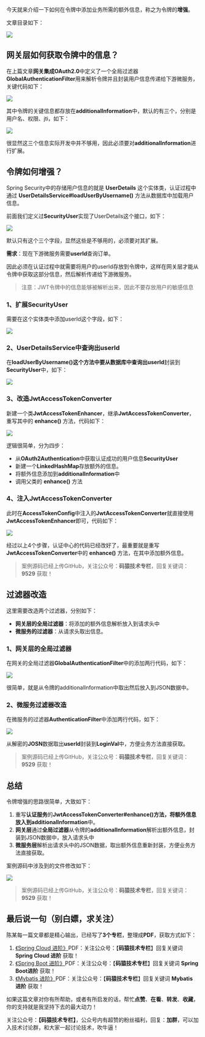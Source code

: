 

今天就来介绍一下如何在令牌中添加业务所需的额外信息，称之为令牌的**增强**。

文章目录如下：

![](https://www.java-family.cn/BlogImage/Spring%20Security/182.png)

## 网关层如何获取令牌中的信息？

在上篇文章**网关集成OAuth2.0**中定义了一个全局过滤器**GlobalAuthenticationFilter**用来解析令牌并且封装用户信息传递给下游微服务，关键代码如下：

![](https://www.java-family.cn/BlogImage/Spring%20Security/172.png)

其中令牌的关键信息都存放在**additionalInformation**中，默认的有三个，分别是用户名、权限、jti，如下：

![](https://www.java-family.cn/BlogImage/Spring%20Security/173.png)

很显然这三个信息实际开发中并不够用，因此必须要对**additionalInformation**进行扩展。



## 令牌如何增强？

Spring Security中的存储用户信息的就是 **UserDetails** 这个实体类，认证过程中通过 **UserDetailsService#loadUserByUsername()** 方法从数据库中加载用户信息。

前面我们定义过**SecurityUser**实现了UserDetails这个接口，如下：

![](https://www.java-family.cn/BlogImage/Spring%20Security/174.png)

默认只有这个三个字段，显然这些是不够用的，必须要对其扩展。

**需求**：现在下游微服务需要**userId**查询订单。

因此必须在认证过程中就需要将用户的userId存放到令牌中，这样在网关层才能从令牌中获取这部分信息，然后解析传递给下游微服务。

> 注意：JWT令牌中的信息能够被解析出来，因此不要存放用户的敏感信息

### **1、扩展SecurityUser**

需要在这个实体类中添加userId这个字段，如下：

![](https://www.java-family.cn/BlogImage/Spring%20Security/175.png)



### **2、UserDetailsService中查询出userId**

在**loadUserByUsername()**这个方法中要从数据库中查询出**userId**封装到**SecurityUser**中，如下：

![](https://www.java-family.cn/BlogImage/Spring%20Security/176.png)



### **3、改造JwtAccessTokenConverter**

新建一个类**JwtAccessTokenEnhancer**，继承**JwtAccessTokenConverter**，重写其中的 **enhance()** 方法，代码如下：

![](https://www.java-family.cn/BlogImage/Spring%20Security/177.png)

逻辑很简单，分为四步：

- 从**OAuth2Authentication**中获取认证成功的用户信息**SecurityUser**
- 新建一个**LinkedHashMap**存放额外的信息。
- 将额外信息添加到**additionalInformation**中
- 调用父类的 **enhance()** 方法

### **4、注入JwtAccessTokenConverter**

此时在**AccessTokenConfig**中注入的**JwtAccessTokenConverter**就直接使用**JwtAccessTokenEnhancer**即可，代码如下：

![](https://www.java-family.cn/BlogImage/Spring%20Security/178.png)



经过以上4个步骤，认证中心的代码已经改好了，最重要就是重写**JwtAccessTokenConverter**中的 **enhance()** 方法，在其中添加额外信息。

> 案例源码已经上传GitHub，关注公众号：**码猿技术专栏**，回复关键词：**9529** 获取！

## 过滤器改造

这里需要改造两个过滤器，分别如下：

- **网关层的全局过滤器**：将添加的额外信息解析放入到请求头中
- **微服务的过滤器**：从请求头取出信息。

### **1、网关层的全局过滤器**

在网关的全局过滤器**GlobalAuthenticationFilter**中的添加两行代码，如下：

![](https://www.java-family.cn/BlogImage/Spring%20Security/179.png)

很简单，就是从令牌的additionalInformation中取出然后放入到JSON数据中。



### **2、微服务过滤器改造**

在微服务的过滤器**AuthenticationFilter**中添加两行代码，如下：

![](https://www.java-family.cn/BlogImage/Spring%20Security/180.png)

从解密的**JOSN**数据取出**userId**封装到**LoginVal**中，方便业务方法直接获取。

> 案例源码已经上传GitHub，关注公众号：**码猿技术专栏**，回复关键词：**9529** 获取！

## 总结

令牌增强的思路很简单，大致如下：

1. 重写**认证服务**的**JwtAccessTokenConverter#enhance()**方法，将额外信息放入到**additionalInformation**中。
2. **网关层**通过**全局过滤器**从令牌的**additionalInformation**解析出额外信息，封装到JSON数据中，放入请求头中
3. **微服务层**解析出请求头中的JSON数据，取出额外信息重新封装，方便业务方法直接获取。

案例源码中涉及到的文件修改如下：

![](https://www.java-family.cn/BlogImage/Spring%20Security/181.png)

> 案例源码已经上传GitHub，关注公众号：**码猿技术专栏**，回复关键词：**9529** 获取！

## 最后说一句（别白嫖，求关注）

陈某每一篇文章都是精心输出，已经写了**3个专栏**，整理成**PDF**，获取方式如下：

1. [《Spring Cloud 进阶》](https://mp.weixin.qq.com/mp/appmsgalbum?__biz=MzU3MDAzNDg1MA==&action=getalbum&album_id=2042874937312346114#wechat_redirect)PDF：关注公众号：【**码猿技术专栏**】回复关键词 **Spring Cloud 进阶** 获取！
2. [《Spring Boot 进阶》](https://mp.weixin.qq.com/mp/appmsgalbum?__biz=MzU3MDAzNDg1MA==&action=getalbum&album_id=1532834475389288449#wechat_redirect)PDF：关注公众号：【**码猿技术专栏**】回复关键词 **Spring Boot进阶** 获取！
3. [《Mybatis 进阶》](https://mp.weixin.qq.com/mp/appmsgalbum?__biz=MzU3MDAzNDg1MA==&action=getalbum&album_id=1500819225232343046#wechat_redirect)PDF：关注公众号：【**码猿技术专栏**】回复关键词 **Mybatis 进阶** 获取！

如果这篇文章对你有所帮助，或者有所启发的话，帮忙**点赞**、**在看**、**转发**、**收藏**，你的支持就是我坚持下去的最大动力！

关注公众号：**【码猿技术专栏】**，公众号内有超赞的粉丝福利，回复：**加群**，可以加入技术讨论群，和大家一起讨论技术，吹牛逼！

